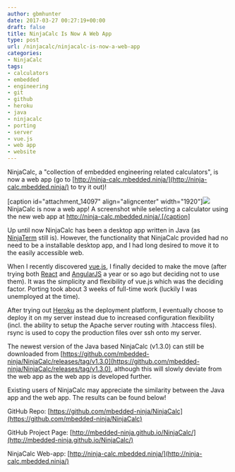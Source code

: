 ```yaml
---
author: gbmhunter
date: 2017-03-27 00:27:19+00:00
draft: false
title: NinjaCalc Is Now A Web App
type: post
url: /ninjacalc/ninjacalc-is-now-a-web-app
categories:
- NinjaCalc
tags:
- calculators
- embedded
- engineering
- git
- github
- heroku
- java
- ninjacalc
- porting
- server
- vue.js
- web app
- website
---
```


NinjaCalc, a "collection of embedded engineering related calculators", is now a web app (go to [http://ninja-calc.mbedded.ninja/](http://ninja-calc.mbedded.ninja/) to try it out)!


[caption id="attachment_14097" align="aligncenter" width="1920"][![](/images/2017/03/ninja-calc-v2.2.0-screenshot-calc-selection-page.png)
](/images/2017/03/ninja-calc-v2.2.0-screenshot-calc-selection-page.png) NinjaCalc is now a web app! A screenshot while selecting a calculator using the new web app at http://ninja-calc.mbedded.ninja/.[/caption]


Up until now NinjaCalc has been a desktop app written in Java (as [NinjaTerm](http://mbedded-ninja.github.io/NinjaTerm/) still is). However, the functionality that NinjaCalc provided had no need to be a installable desktop app, and I had long desired to move it to the easily accessible web.




When I recently discovered [vue.js](https://vuejs.org/), I finally decided to make the move (after trying both [React](https://facebook.github.io/react/) and [AngularJS](https://angularjs.org/) a year or so ago but deciding not to use them). It was the simplicity and flexibility of vue.js which was the deciding factor. Porting took about 3 weeks of full-time work (luckily I was unemployed at the time).




After trying out [Heroku](https://www.heroku.com/) as the deployment platform, I eventually choose to deploy it on my server instead due to increased configuration flexibility (incl. the ability to setup the Apache server routing with .htaccess files). rsync is used to copy the production files over ssh onto my server.




The newest version of the Java based NinjaCalc (v1.3.0) can still be downloaded from [https://github.com/mbedded-ninja/NinjaCalc/releases/tag/v1.3.0](https://github.com/mbedded-ninja/NinjaCalc/releases/tag/v1.3.0), although this will slowly deviate from the web app as the web app is developed further.




Existing users of NinjaCalc may appreciate the similarity between the Java app and the web app. The results can be found below!




GitHub Repo: [https://github.com/mbedded-ninja/NinjaCalc](https://github.com/mbedded-ninja/NinjaCalc)  

 GitHub Project Page: [http://mbedded-ninja.github.io/NinjaCalc/](http://mbedded-ninja.github.io/NinjaCalc/)  

 NinjaCalc Web-app: [http://ninja-calc.mbedded.ninja/](http://ninja-calc.mbedded.ninja/)
